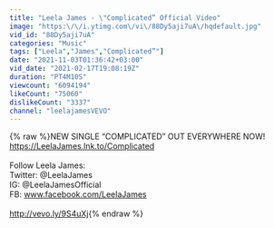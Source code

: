 ```yaml
---
title: "Leela James - \"Complicated” Official Video"
image: "https:\/\/i.ytimg.com\/vi\/88Dy5aji7uA\/hqdefault.jpg"
vid_id: "88Dy5aji7uA"
categories: "Music"
tags: ["Leela","James","Complicated”"]
date: "2021-11-03T01:36:42+03:00"
vid_date: "2021-02-17T19:08:19Z"
duration: "PT4M10S"
viewcount: "6094194"
likeCount: "75060"
dislikeCount: "3337"
channel: "leelajamesVEVO"
---
```

{% raw %}NEW SINGLE “COMPLICATED” OUT EVERYWHERE NOW! <a rel="nofollow" target="blank" href="https://LeelaJames.lnk.to/Complicated​">https://LeelaJames.lnk.to/Complicated​</a><br /><br />Follow Leela James:<br />Twitter: @LeelaJames<br />IG: @LeelaJamesOfficial<br />FB: www.facebook.com/LeelaJames<br /><br /><a rel="nofollow" target="blank" href="http://vevo.ly/9S4uXj">http://vevo.ly/9S4uXj</a>{% endraw %}
